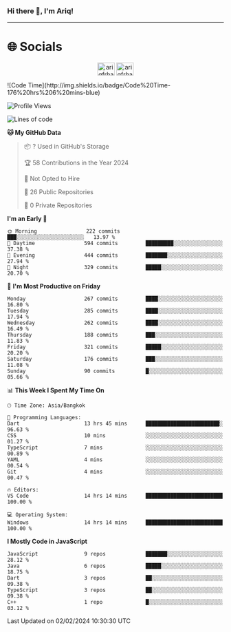 ### Hi there 👋, I'm Ariq!
<hr>
<h1 align="">🌐 Socials</h1>
<p align="center">
<a href="https://www.linkedin.com/in/ariqfarhan/" target="blank"><img align="center" src="https://raw.githubusercontent.com/rahuldkjain/github-profile-readme-generator/master/src/images/icons/Social/linked-in-alt.svg" alt="ariqfrhan" height="30" width="40" /></a>
<a href="https://instagram.com/ariqfrhan" target="blank"><img align="center" src="https://raw.githubusercontent.com/rahuldkjain/github-profile-readme-generator/master/src/images/icons/Social/instagram.svg" alt="ariqfrhan" height="30" width="40" /></a>
</p>
<!--START_SECTION:waka-->
![Code Time](http://img.shields.io/badge/Code%20Time-176%20hrs%206%20mins-blue)

![Profile Views](http://img.shields.io/badge/Profile%20Views-137-blue)

![Lines of code](https://img.shields.io/badge/From%20Hello%20World%20I%27ve%20Written-8.5%20million%20lines%20of%20code-blue)

**🐱 My GitHub Data** 

> 📦 ? Used in GitHub's Storage 
 > 
> 🏆 58 Contributions in the Year 2024
 > 
> 🚫 Not Opted to Hire
 > 
> 📜 26 Public Repositories 
 > 
> 🔑 0 Private Repositories 
 > 
**I'm an Early 🐤** 

```text
🌞 Morning                222 commits         ███░░░░░░░░░░░░░░░░░░░░░░   13.97 % 
🌆 Daytime                594 commits         █████████░░░░░░░░░░░░░░░░   37.38 % 
🌃 Evening                444 commits         ███████░░░░░░░░░░░░░░░░░░   27.94 % 
🌙 Night                  329 commits         █████░░░░░░░░░░░░░░░░░░░░   20.70 % 
```
📅 **I'm Most Productive on Friday** 

```text
Monday                   267 commits         ████░░░░░░░░░░░░░░░░░░░░░   16.80 % 
Tuesday                  285 commits         ████░░░░░░░░░░░░░░░░░░░░░   17.94 % 
Wednesday                262 commits         ████░░░░░░░░░░░░░░░░░░░░░   16.49 % 
Thursday                 188 commits         ███░░░░░░░░░░░░░░░░░░░░░░   11.83 % 
Friday                   321 commits         █████░░░░░░░░░░░░░░░░░░░░   20.20 % 
Saturday                 176 commits         ███░░░░░░░░░░░░░░░░░░░░░░   11.08 % 
Sunday                   90 commits          █░░░░░░░░░░░░░░░░░░░░░░░░   05.66 % 
```


📊 **This Week I Spent My Time On** 

```text
🕑︎ Time Zone: Asia/Bangkok

💬 Programming Languages: 
Dart                     13 hrs 45 mins      ████████████████████████░   96.63 % 
CSS                      10 mins             ░░░░░░░░░░░░░░░░░░░░░░░░░   01.27 % 
TypeScript               7 mins              ░░░░░░░░░░░░░░░░░░░░░░░░░   00.89 % 
YAML                     4 mins              ░░░░░░░░░░░░░░░░░░░░░░░░░   00.54 % 
Git                      4 mins              ░░░░░░░░░░░░░░░░░░░░░░░░░   00.47 % 

🔥 Editors: 
VS Code                  14 hrs 14 mins      █████████████████████████   100.00 % 

💻 Operating System: 
Windows                  14 hrs 14 mins      █████████████████████████   100.00 % 
```

**I Mostly Code in JavaScript** 

```text
JavaScript               9 repos             ███████░░░░░░░░░░░░░░░░░░   28.12 % 
Java                     6 repos             █████░░░░░░░░░░░░░░░░░░░░   18.75 % 
Dart                     3 repos             ██░░░░░░░░░░░░░░░░░░░░░░░   09.38 % 
TypeScript               3 repos             ██░░░░░░░░░░░░░░░░░░░░░░░   09.38 % 
C++                      1 repo              █░░░░░░░░░░░░░░░░░░░░░░░░   03.12 % 
```




 Last Updated on 02/02/2024 10:30:30 UTC
<!--END_SECTION:waka-->

